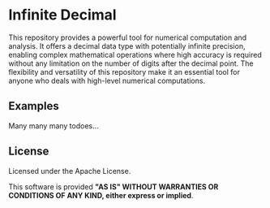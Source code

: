 # Infinite Decimal

<!-- {badges} -->

This repository provides a powerful tool for numerical computation and analysis. It offers a decimal data type with potentially infinite precision, enabling complex mathematical operations where high accuracy is required without any limitation on the number of digits after the decimal point. The flexibility and versatility of this repository make it an essential tool for anyone who deals with high-level numerical computations.

## Examples
Many many many todoes...

## License
Licensed under the Apache License.

This software is provided **"AS IS" WITHOUT WARRANTIES OR CONDITIONS OF ANY KIND, either express or implied**.

